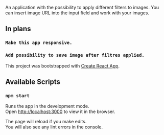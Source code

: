 An application with the possibility to apply different filters to images.
You can insert image URL into the input field and work with your images.

## In plans
### `Make this app responsive.`
### `Add possibility to save image after filtres applied.`

This project was bootstrapped with [Create React App](https://github.com/facebook/create-react-app).

## Available Scripts
### `npm start`

Runs the app in the development mode.<br>
Open [http://localhost:3000](http://localhost:3000) to view it in the browser.

The page will reload if you make edits.<br>
You will also see any lint errors in the console.
